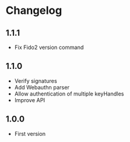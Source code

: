 # Changelog

## 1.1.1

- Fix Fido2 version command

## 1.1.0

- Verify signatures
- Add Webauthn parser
- Allow authentication of multiple keyHandles
- Improve API

## 1.0.0

- First version
